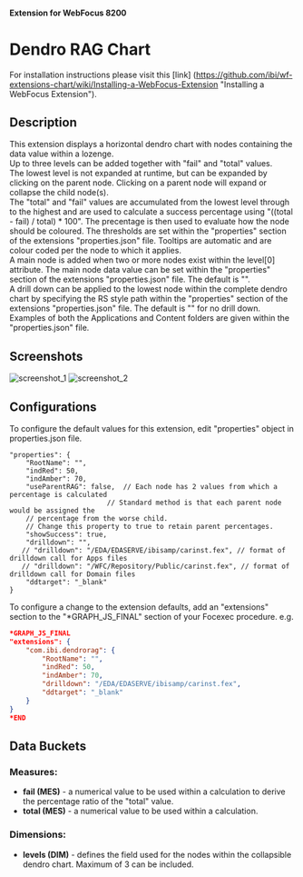 #### Extension for WebFocus 8200
# Dendro RAG Chart
For installation instructions please visit this [link] (https://github.com/ibi/wf-extensions-chart/wiki/Installing-a-WebFocus-Extension "Installing a WebFocus Extension").
## Description
This extension displays a horizontal dendro chart with nodes containing the data value within a lozenge.<br />
Up to three levels can be added together with "fail" and "total" values.<br />
The lowest level is not expanded at runtime, but can be expanded by clicking on the parent node. Clicking on a parent node will expand or collapse the child node(s).<br />
The "total" and "fail" values are accumulated from the lowest level through to the highest and are used to calculate a success percentage using "((total - fail) / total) * 100". The precentage is then used to evaluate how the node should be coloured. The thresholds are set within the "properties" section of the extensions "properties.json" file. Tooltips are automatic and are colour coded per the node to which it applies.<br />
A main node is added when two or more nodes exist within the level[0] attribute. The main node data value can be set within the "properties" section of the extensions "properties.json" file. The default is "".<br />
A drill down can be applied to the lowest node within the complete dendro chart by specifying the RS style path within the "properties" section of the extensions "properties.json" file. The default is "" for no drill down. Examples of both the Applications and Content folders are given within the "properties.json" file.
## Screenshots
![screenshot_1](https://github.com/ibi/wf-extensions-chart/blob/add-dendrorag-extension/com.ibi.dendrorag/screenshots/1.png)
![screenshot_2](https://github.com/ibi/wf-extensions-chart/blob/add-dendrorag-extension/com.ibi.dendrorag/screenshots/2.png)
## Configurations
To configure the default values for this extension, edit "properties" object in properties.json file.
	
	"properties": {
        "RootName": "",
        "indRed": 50,
        "indAmber": 70,
        "useParentRAG": false,  // Each node has 2 values from which a percentage is calculated
		                    // Standard method is that each parent node would be assigned the
		// percentage from the worse child.
		// Change this property to true to retain parent percentages.
        "showSuccess": true,
        "drilldown": "",
       // "drilldown": "/EDA/EDASERVE/ibisamp/carinst.fex", // format of drilldown call for Apps files
       // "drilldown": "/WFC/Repository/Public/carinst.fex", // format of drilldown call for Domain files
        "ddtarget": "_blank"
	}
    
To configure a change to the extension defaults, add an "extensions" section to the "*GRAPH_JS_FINAL" section of your Focexec procedure. e.g.

```json
*GRAPH_JS_FINAL
"extensions": {
	"com.ibi.dendrorag": {
        "RootName": "",
        "indRed": 50,
        "indAmber": 70,
        "drilldown": "/EDA/EDASERVE/ibisamp/carinst.fex",
        "ddtarget": "_blank"
	}
}
*END
```
## Data Buckets
### Measures:
* **fail (MES)** - a numerical value to be used within a calculation to derive the percentage ratio of the "total" value.
* **total (MES)** - a numerical value to be used within a calculation.
### Dimensions:
* **levels (DIM)** - defines the field used for the nodes within the collapsible dendro chart. Maximum of 3 can be included.
